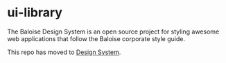# ui-library

The Baloise Design System is an open source project for styling awesome web applications that follow the Baloise corporate style guide.

This repo has moved to [Design System](https://github.com/baloise/design-system).
